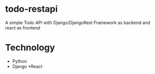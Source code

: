 # todo-restapi
A simple Todo API with Django/DjangoRest Framework as backend and react as frontend

# Technology
* Python
* Django
*React
